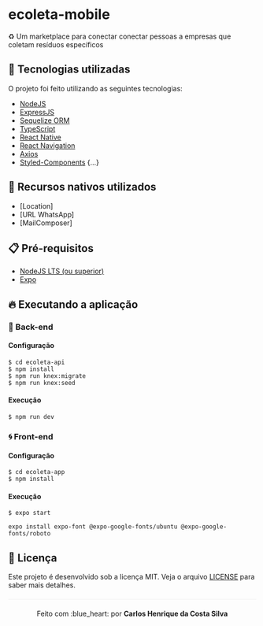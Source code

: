 # ecoleta-mobile
:recycle: Um marketplace para conectar conectar pessoas a empresas que coletam resíduos específicos

## :rocket: Tecnologias utilizadas

O projeto foi feito utilizando as seguintes tecnologias:

- [NodeJS](https://nodejs.org/en/)
- [ExpressJS](https://expressjs.com/pt-br/)
- [Sequelize ORM](https://sequelize.org/)
- [TypeScript](https://www.typescriptlang.org/)
- [React Native](https://reactnative.dev/)
- [React Navigation](https://reactnavigation.org/)
- [Axios](https://github.com/axios/axios)
- [Styled-Components](https://styled-components.com/)
{...}

## :rocket: Recursos nativos utilizados

- [Location]
- [URL WhatsApp]
- [MailComposer]

## :clipboard: Pré-requisitos

- [NodeJS LTS (ou superior)](https://nodejs.org/en/)
- [Expo](https://expo.io/)

## :fire: Executando a aplicação

### :bug: Back-end
#### Configuração
```
$ cd ecoleta-api
$ npm install
$ npm run knex:migrate
$ npm run knex:seed
```
#### Execução
```
$ npm run dev
```


### :cyclone: Front-end
#### Configuração

```
$ cd ecoleta-app
$ npm install
```
#### Execução
```
$ expo start
```
```
expo install expo-font @expo-google-fonts/ubuntu @expo-google-fonts/roboto
```


## :page_facing_up: Licença 
Este projeto é desenvolvido sob a licença MIT. Veja o arquivo [LICENSE](LICENSE.md) para saber mais detalhes.

<p align="center" style="margin-top: 20px; border-top: 1px solid #eee; padding-top: 20px;">Feito com :blue_heart: por <strong> Carlos Henrique da Costa Silva </strong> </p>
